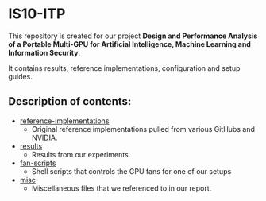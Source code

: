 # IS10-ITP
This repository is created for our project **Design and Performance Analysis of a Portable Multi-GPU for Artificial Intelligence, Machine Learning and Information Security**.

It contains results, reference implementations, configuration and setup guides. 

## Description of contents:

 - [reference-implementations](reference-implementations/)
	 - Original reference implementations pulled from various GitHubs and NVIDIA.
 - [results](results/)
	 - Results from our experiments.
 - [fan-scripts](fan-scripts/)
	 - Shell scripts that controls the GPU fans for one of our setups
 - [misc](misc/)
	 - Miscellaneous files that we referenced to in our report. 
